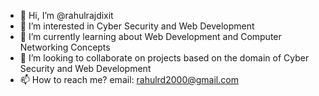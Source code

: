 - 👋 Hi, I’m @rahulrajdixit
- 👀 I’m interested in Cyber Security and Web Development
- 🌱 I’m currently learning about Web Development and Computer Networking Concepts
- 💞️ I’m looking to collaborate on projects based on the domain of Cyber Security and Web Development
- 📫 How to reach me? email: rahulrd2000@gmail.com
